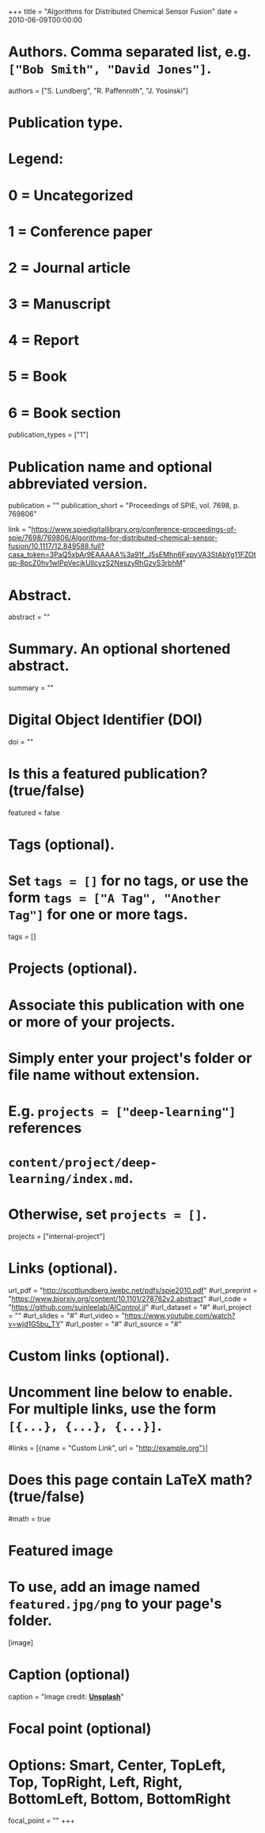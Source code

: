 +++
title = "Algorithms for Distributed Chemical Sensor Fusion"
date = 2010-06-09T00:00:00

# Authors. Comma separated list, e.g. `["Bob Smith", "David Jones"]`.
authors = ["S. Lundberg", "R. Paffenroth", "J. Yosinski"]

# Publication type.
# Legend:
# 0 = Uncategorized
# 1 = Conference paper
# 2 = Journal article
# 3 = Manuscript
# 4 = Report
# 5 = Book
# 6 = Book section
publication_types = ["1"]

# Publication name and optional abbreviated version.
publication = ""
publication_short = "Proceedings of SPIE, vol. 7698, p. 769806"

link = "https://www.spiedigitallibrary.org/conference-proceedings-of-spie/7698/769806/Algorithms-for-distributed-chemical-sensor-fusion/10.1117/12.849588.full?casa_token=3PaQ5xbAr9EAAAAA%3a91f_J5sEMhn6FxpvVA3StAbYg11FZOtqp-8pcZ0hv1wIPpVecjkUllcyzS2NeszyRhGzvS3rbhM"

# Abstract.
abstract = ""

# Summary. An optional shortened abstract.
summary = ""

# Digital Object Identifier (DOI)
doi = ""

# Is this a featured publication? (true/false)
featured = false

# Tags (optional).
#   Set `tags = []` for no tags, or use the form `tags = ["A Tag", "Another Tag"]` for one or more tags.
tags = []

# Projects (optional).
#   Associate this publication with one or more of your projects.
#   Simply enter your project's folder or file name without extension.
#   E.g. `projects = ["deep-learning"]` references 
#   `content/project/deep-learning/index.md`.
#   Otherwise, set `projects = []`.
projects = ["internal-project"]

# Links (optional).
url_pdf = "http://scottlundberg.iwebc.net/pdfs/spie2010.pdf"
#url_preprint = "https://www.biorxiv.org/content/10.1101/278762v2.abstract"
#url_code = "https://github.com/suinleelab/AIControl.jl"
#url_dataset = "#"
#url_project = ""
#url_slides = "#"
#url_video = "https://www.youtube.com/watch?v=wjd1G5bu_TY"
#url_poster = "#"
#url_source = "#"

# Custom links (optional).
#   Uncomment line below to enable. For multiple links, use the form `[{...}, {...}, {...}]`.
#links = [{name = "Custom Link", url = "http://example.org"}]

# Does this page contain LaTeX math? (true/false)
#math = true

# Featured image
# To use, add an image named `featured.jpg/png` to your page's folder. 
[image]
  # Caption (optional)
  caption = "Image credit: [**Unsplash**](https://unsplash.com/photos/pLCdAaMFLTE)"

  # Focal point (optional)
  # Options: Smart, Center, TopLeft, Top, TopRight, Left, Right, BottomLeft, Bottom, BottomRight
  focal_point = ""
+++

